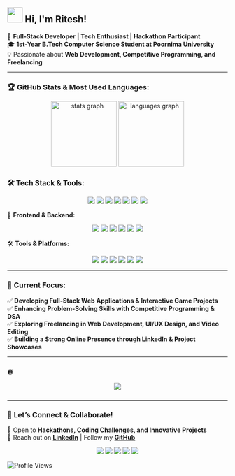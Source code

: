 ## <img src="https://media.giphy.com/media/hvRJCLFzcasrR4ia7z/giphy.gif" width="35"> Hi, I'm Ritesh!  

🚀 **Full-Stack Developer | Tech Enthusiast | Hackathon Participant**  
🎓 **1st-Year B.Tech Computer Science Student at Poornima University**  
💡 Passionate about **Web Development, Competitive Programming, and Freelancing**  

---

### 🏆 **GitHub Stats & Most Used Languages:**

<div align="center">
  <img src="https://github-readme-stats.vercel.app/api?username=ritesh1234707&hide_title=false&hide_rank=false&show_icons=true&include_all_commits=true&count_private=true&disable_animations=false&theme=dracula&locale=en&hide_border=false&order=1" height="150" alt="stats graph"  />
  <img src="https://github-readme-stats.vercel.app/api/top-langs?username=ritesh1234707&locale=en&hide_title=false&layout=compact&card_width=320&langs_count=5&theme=dracula&hide_border=false&order=2" height="150" alt="languages graph"  />
</div>

###
### 🛠 **Tech Stack & Tools:**

<p align="center">
  <img src="https://img.shields.io/badge/C-00599C?style=for-the-badge&logo=c&logoColor=white"/>
  <img src="https://img.shields.io/badge/Python-FFD43B?style=for-the-badge&logo=python&logoColor=blue"/>
  <img src="https://img.shields.io/badge/C++-00599C?style=for-the-badge&logo=c%2B%2B&logoColor=white"/>
  <img src="https://img.shields.io/badge/JavaScript-F7DF1E?style=for-the-badge&logo=javascript&logoColor=black"/>
  <img src="https://img.shields.io/badge/TypeScript-3178C6?style=for-the-badge&logo=typescript&logoColor=white"/>
  <img src="https://img.shields.io/badge/HTML5-E34F26?style=for-the-badge&logo=html5&logoColor=white"/>
  <img src="https://img.shields.io/badge/CSS3-1572B6?style=for-the-badge&logo=css3&logoColor=white"/>
</p>

📡 **Frontend & Backend:**
<p align="center">
  <img src="https://img.shields.io/badge/React-61DAFB?style=for-the-badge&logo=react&logoColor=black"/>
  <img src="https://img.shields.io/badge/Next.js-000000?style=for-the-badge&logo=next.js&logoColor=white"/>
  <img src="https://img.shields.io/badge/Node.js-339933?style=for-the-badge&logo=nodedotjs&logoColor=white"/>
  <img src="https://img.shields.io/badge/Express.js-000000?style=for-the-badge&logo=express&logoColor=white"/>
  <img src="https://img.shields.io/badge/MongoDB-4EA94B?style=for-the-badge&logo=mongodb&logoColor=white"/>
  <img src="https://img.shields.io/badge/MySQL-4479A1?style=for-the-badge&logo=mysql&logoColor=white"/>
</p>

🛠 **Tools & Platforms:**
<p align="center">
  <img src="https://img.shields.io/badge/Git-F05032?style=for-the-badge&logo=git&logoColor=white"/>
  <img src="https://img.shields.io/badge/GitHub-181717?style=for-the-badge&logo=github&logoColor=white"/>
  <img src="https://img.shields.io/badge/Figma-F24E1E?style=for-the-badge&logo=figma&logoColor=white"/>
  <img src="https://img.shields.io/badge/VS%20Code-007ACC?style=for-the-badge&logo=visual-studio-code&logoColor=white"/>
  <img src="https://img.shields.io/badge/Docker-2496ED?style=for-the-badge&logo=docker&logoColor=white"/>
  <img src="https://img.shields.io/badge/AWS-232F3E?style=for-the-badge&logo=amazon-aws&logoColor=white"/>
</p>

---

### 🎯 **Current Focus:**

✅ **Developing Full-Stack Web Applications & Interactive Game Projects**  
✅ **Enhancing Problem-Solving Skills with Competitive Programming & DSA**  
✅ **Exploring Freelancing in Web Development, UI/UX Design, and Video Editing**  
✅ **Building a Strong Online Presence through LinkedIn & Project Showcases**  

---

### 🔥

<div align="center">
  <img src="https://cdn.dribbble.com/userupload/19635777/file/original-159b90501c357f760a439b383f1a51e7.gif"  />
</div>

###
---

### 🤝 **Let’s Connect & Collaborate!**

📩 Open to **Hackathons, Coding Challenges, and Innovative Projects**  
📢 Reach out on **[LinkedIn](https://www.linkedin.com/in/ritesh-bhatt-bb59442b6)** | Follow my **[GitHub](#)**  

<p align="center">
  <a href="#"><img src="https://img.shields.io/badge/Youtube-FF0000?style=for-the-badge&logo=youtube&logoColor=white"></a>
  <a href="#"><img src="https://img.shields.io/badge/Instagram-E4405F?style=for-the-badge&logo=instagram&logoColor=white"></a>
  <a href="#"><img src="https://img.shields.io/badge/Twitch-9146FF?style=for-the-badge&logo=twitch&logoColor=white"></a>
  <a href="#"><img src="https://img.shields.io/badge/Discord-5865F2?style=for-the-badge&logo=discord&logoColor=white"></a>
  <a href="https://www.linkedin.com/in/ritesh-bhatt-bb59442b6"><img src="https://img.shields.io/badge/LinkedIn-0A66C2?style=for-the-badge&logo=linkedin&logoColor=white"></a>
</p>


![Profile Views](https://komarev.com/ghpvc/?username=YOUR_GITHUB_USERNAME&style=flat-square&color=blue)
